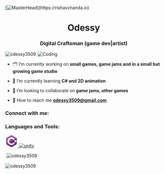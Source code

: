 [![MasterHead](https://1.bp.blogspot.com/-7A4WynwLsM...)](https://rishavchanda.io)
<h1 align="center">Odessy</h1>
<h3 align="center">Digital Craftsman (game dev|artist)</h3>
<img align="right" alt="Coding" width="400" src="img align="right" alt=["Coding" width="400" src="https://cdn.dribbble.com/users/116207...""](https://tenor.com/view/drawing-sketch-writing-happy-shrimp-gif-14001206)>
<p align="left"> <img src="https://komarev.com/ghpvc/?username=odessy3509&label=Profile%20views&color=0e75b6&style=flat" alt="odessy3509" /> </p>

- 🗂️ I’m currently working on **small games, game jams and in a small but growing game studio**

- 📖 I’m currently learning **C# and 2D animation**

- 👯 I’m looking to collaborate on **game jams, other games**

- 📧 How to reach me **odessy3509@gmail.com**

<h3 align="left">Connect with me:</h3>
<p align="left">
</p>

<h3 align="left">Languages and Tools:</h3>
<p align="left"> <a href="https://www.w3schools.com/cs/" target="_blank" rel="noreferrer"> <img src="https://raw.githubusercontent.com/devicons/devicon/master/icons/csharp/csharp-original.svg" alt="csharp" width="40" height="40"/> </a> <a href="https://unity.com/" target="_blank" rel="noreferrer"> <img src="https://www.vectorlogo.zone/logos/unity3d/unity3d-icon.svg" alt="unity" width="40" height="40"/> </a> </p>

<p>&nbsp;<img align="center" src="https://github-readme-stats.vercel.app/api?username=odessy3509&show_icons=true&locale=en" alt="odessy3509" /></p>

<p><img align="center" src="https://github-readme-streak-stats.herokuapp.com/?user=odessy3509&" alt="odessy3509" /></p>

